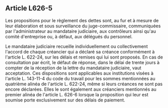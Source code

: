 Article L626-5
----
Les propositions pour le règlement des dettes sont, au fur et à mesure de leur
élaboration et sous surveillance du juge-commissaire, communiquées par
l'administrateur au mandataire judiciaire, aux contrôleurs ainsi qu'au comité
d'entreprise ou, à défaut, aux délégués du personnel.

Le mandataire judiciaire recueille individuellement ou collectivement l'accord
de chaque créancier qui a déclaré sa créance conformément à l'article L. 622-24,
sur les délais et remises qui lui sont proposés. En cas de consultation par
écrit, le défaut de réponse, dans le délai de trente jours à compter de la
réception de la lettre du mandataire judiciaire, vaut acceptation. Ces
dispositions sont applicables aux institutions visées à l'article L. 143-11-4 du
code du travail pour les sommes mentionnées au quatrième alinéa de l'article L.
622-24, même si leurs créances ne sont pas encore déclarées. Elles le sont
également aux créanciers mentionnés au premier alinéa de l'article L. 626-6
lorsque la proposition qui leur est soumise porte exclusivement sur des délais
de paiement.
